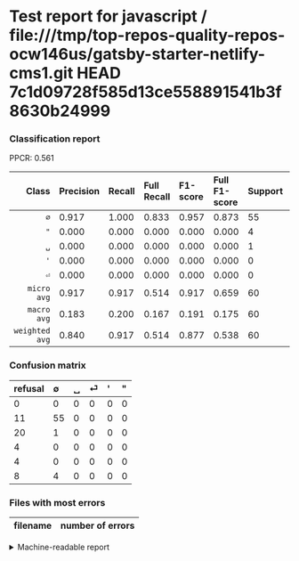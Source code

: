 # Test report for javascript / file:///tmp/top-repos-quality-repos-ocw146us/gatsby-starter-netlify-cms1.git HEAD 7c1d09728f585d13ce558891541b3f8630b24999

### Classification report

PPCR: 0.561

| Class | Precision | Recall | Full Recall | F1-score | Full F1-score | Support | Full Support | PPCR |
|------:|:----------|:-------|:------------|:---------|:---------|:--------|:-------------|:-----|
| `∅` | 0.917| 1.000| 0.833| 0.957| 0.873| 55| 66| 0.833 |
| `"` | 0.000| 0.000| 0.000| 0.000| 0.000| 4| 12| 0.333 |
| `␣` | 0.000| 0.000| 0.000| 0.000| 0.000| 1| 21| 0.048 |
| `'` | 0.000| 0.000| 0.000| 0.000| 0.000| 0| 4| 0.000 |
| `⏎` | 0.000| 0.000| 0.000| 0.000| 0.000| 0| 4| 0.000 |
| `micro avg` | 0.917| 0.917| 0.514| 0.917| 0.659| 60| 107| 0.561 |
| `macro avg` | 0.183| 0.200| 0.167| 0.191| 0.175| 60| 107| 0.561 |
| `weighted avg` | 0.840| 0.917| 0.514| 0.877| 0.538| 60| 107| 0.561 |

### Confusion matrix

|refusal|  ∅| ␣| ⏎| '| "| 
|:---|:---|:---|:---|:---|:---|
|0 |0 |0 |0 |0 |0 |
|11 |55 |0 |0 |0 |0 |
|20 |1 |0 |0 |0 |0 |
|4 |0 |0 |0 |0 |0 |
|4 |0 |0 |0 |0 |0 |
|8 |4 |0 |0 |0 |0 |

### Files with most errors

| filename | number of errors|
|:----:|:-----|

<details>
    <summary>Machine-readable report</summary>
```json
{
  "cl_report": {"\"": {"f1-score": 0.0, "precision": 0.0, "recall": 0.0, "support": 4}, "\u0027": {"f1-score": 0.0, "precision": 0.0, "recall": 0.0, "support": 0}, "macro avg": {"f1-score": 0.19130434782608696, "precision": 0.18333333333333332, "recall": 0.2, "support": 60}, "micro avg": {"f1-score": 0.9166666666666666, "precision": 0.9166666666666666, "recall": 0.9166666666666666, "support": 60}, "weighted avg": {"f1-score": 0.8768115942028986, "precision": 0.8402777777777778, "recall": 0.9166666666666666, "support": 60}, "\u2205": {"f1-score": 0.9565217391304348, "precision": 0.9166666666666666, "recall": 1.0, "support": 55}, "\u23ce": {"f1-score": 0.0, "precision": 0.0, "recall": 0.0, "support": 0}, "\u2423": {"f1-score": 0.0, "precision": 0.0, "recall": 0.0, "support": 1}},
  "cl_report_full": {"\"": {"f1-score": 0.0, "precision": 0.0, "recall": 0.0, "support": 12}, "\u0027": {"f1-score": 0.0, "precision": 0.0, "recall": 0.0, "support": 4}, "macro avg": {"f1-score": 0.1746031746031746, "precision": 0.18333333333333332, "recall": 0.16666666666666669, "support": 107}, "micro avg": {"f1-score": 0.6586826347305389, "precision": 0.9166666666666666, "recall": 0.514018691588785, "support": 107}, "weighted avg": {"f1-score": 0.5384957721406319, "precision": 0.5654205607476636, "recall": 0.514018691588785, "support": 107}, "\u2205": {"f1-score": 0.8730158730158729, "precision": 0.9166666666666666, "recall": 0.8333333333333334, "support": 66}, "\u23ce": {"f1-score": 0.0, "precision": 0.0, "recall": 0.0, "support": 4}, "\u2423": {"f1-score": 0.0, "precision": 0.0, "recall": 0.0, "support": 21}},
  "ppcr": 0.5607476635514018
}
```
</details>
